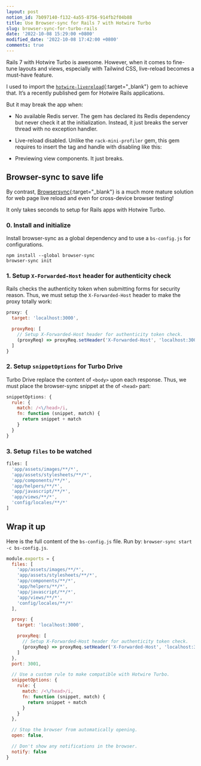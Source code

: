 ```yaml
---
layout: post
notion_id: 7b097140-f132-4a55-8756-914fb2f04b88
title: Use Browser-sync for Rails 7 with Hotwire Turbo
slug: browser-sync-for-turbo-rails
date: '2022-10-08 15:29:00 +0800'
modified_date: '2022-10-08 17:42:00 +0800'
comments: true
---
```


Rails 7 with Hotwire Turbo is awesome. However, when it comes to fine-tune layouts and views, especially with Tailwind CSS, live-reload becomes a must-have feature.

I used to import the [`hotwire-livereload`](https://github.com/kirillplatonov/hotwire-livereload){:target="_blank"} gem to achieve that. It’s a recently published gem for Hotwire Rails applications. 

But it may break the app when:

- No available Redis server. The gem has declared its Redis dependency but never check it at the initialization. Instead, it just breaks the server thread with no exception handler. 

- Live-reload disabled. Unlike the `rack-mini-profiler` gem, this gem requires to insert the tag and handle with disabling like this:

- Previewing view components. It just breaks.

## Browser-sync to save life

By contrast, [Browsersync](https://browsersync.io/){:target="_blank"} is a much more mature solution for web page live reload and even for cross-device browser testing! 

It only takes seconds to setup for Rails apps with Hotwire Turbo.

### 0. Install and initialize

Install browser-sync as a global dependency and to use a `bs-config.js` for configurations.

```shell
npm install --global browser-sync
browser-sync init
```

### 1. Setup `X-Forwarded-Host` header for authenticity check

Rails checks the authenticity token when submitting forms for security reason.  Thus, we must setup the `X-Forwarded-Host` header to make the proxy totally work:

```javascript
proxy: {
  target: 'localhost:3000',

  proxyReq: [
    // Setup X-Forwarded-Host header for authenticity token check.
    (proxyReq) => proxyReq.setHeader('X-Forwarded-Host', 'localhost:3001')
  ]
}
```

### 2. Setup `snippetOptions` for Turbo Drive

Turbo Drive replace the content of `<body>` upon each response. Thus, we must place the browser-sync snippet at the of  `<head>` part:

```javascript
snippetOptions: {
  rule: {
    match: /<\/head>/i,
    fn: function (snippet, match) {
      return snippet + match
    }
  }
}
```

### 3. Setup `files` to be watched

```javascript
files: [
  'app/assets/images/**/*',
  'app/assets/stylesheets/**/*',
  'app/components/**/*',
  'app/helpers/**/*',
  'app/javascript/**/*',
  'app/views/**/*',
  'config/locales/**/*'
]
```

## Wrap it up

Here is the full content of the `bs-config.js` file. Run by: `browser-sync start -c bs-config.js`.

```javascript
module.exports = {
  files: [
    'app/assets/images/**/*',
    'app/assets/stylesheets/**/*',
    'app/components/**/*',
    'app/helpers/**/*',
    'app/javascript/**/*',
    'app/views/**/*',
    'config/locales/**/*'
  ],

  proxy: {
    target: 'localhost:3000',

    proxyReq: [
      // Setup X-Forwarded-Host header for authenticity token check.
      (proxyReq) => proxyReq.setHeader('X-Forwarded-Host', 'localhost:3001')
    ]
  },
  port: 3001,

  // Use a custom rule to make compatible with Hotwire Turbo.
  snippetOptions: {
    rule: {
      match: /<\/head>/i,
      fn: function (snippet, match) {
        return snippet + match
      }
    }
  },

  // Stop the browser from automatically opening.
  open: false,

  // Don't show any notifications in the browser.
  notify: false
}
```
